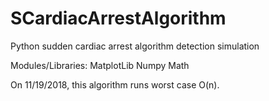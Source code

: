 # SCardiacArrestAlgorithm
Python sudden cardiac arrest algorithm detection simulation

Modules/Libraries:
MatplotLib
Numpy
Math

On 11/19/2018, this algorithm runs worst case O(n).